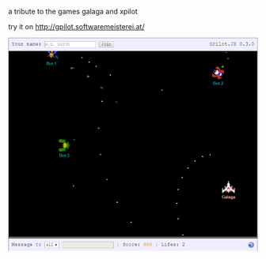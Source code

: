 a tribute to the games galaga and xpilot

try it on http://gpilot.softwaremeisterei.at/

![Screenshot](screenshot.png)